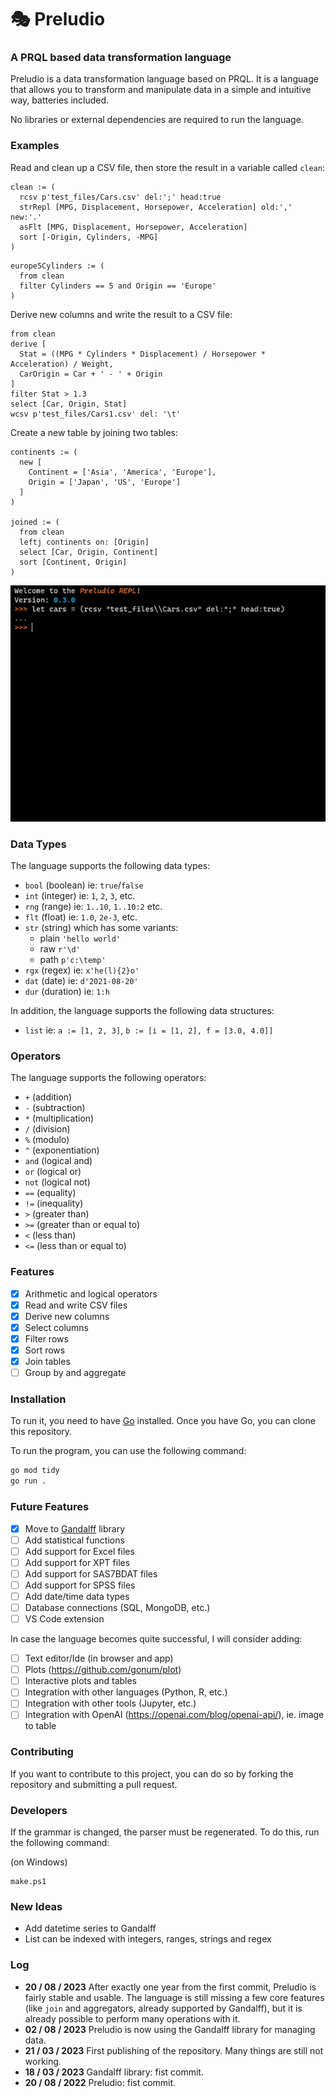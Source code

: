 <!-- ![](media/logo_med.png) -->

# 🎭 Preludio

### A PRQL based data transformation language

Preludio is a data transformation language based on PRQL. It is a language that allows you to transform and
manipulate data in a simple and intuitive way, batteries included.

No libraries or external dependencies are required to run the language.

### Examples

Read and clean up a CSV file, then store the result in a variable called `clean`:

```
clean := (
  rcsv p'test_files/Cars.csv' del:';' head:true
  strRepl [MPG, Displacement, Horsepower, Acceleration] old:',' new:'.'
  asFlt [MPG, Displacement, Horsepower, Acceleration]
  sort [-Origin, Cylinders, -MPG]
)
```

```
europe5Cylinders := (
  from clean
  filter Cylinders == 5 and Origin == 'Europe'
)
```

Derive new columns and write the result to a CSV file:

```
from clean
derive [
  Stat = ((MPG * Cylinders * Displacement) / Horsepower * Acceleration) / Weight,
  CarOrigin = Car + ' - ' + Origin
]
filter Stat > 1.3
select [Car, Origin, Stat]
wcsv p'test_files/Cars1.csv' del: '\t'
```

Create a new table by joining two tables:

```
continents := (
  new [
    Continent = ['Asia', 'America', 'Europe'],
    Origin = ['Japan', 'US', 'Europe']
  ]
)

joined := (
  from clean
  leftj continents on: [Origin]
  select [Car, Origin, Continent]
  sort [Continent, Origin]
)
```

![](media/repl_example.gif)

### Data Types

The language supports the following data types:

- `bool` (boolean) ie: `true`/`false`
- `int` (integer) ie: `1`, `2`, `3`, etc.
- `rng` (range) ie: `1..10`, `1..10:2` etc.
- `flt` (float) ie: `1.0`, `2e-3`, etc.
- `str` (string) which has some variants:
  - plain `'hello world'`
  - raw `r'\d'`
  - path `p'c:\temp'`
- `rgx` (regex) ie: `x'he(l){2}o'`
- `dat` (date) ie: `d'2021-08-20'`
- `dur` (duration) ie: `1:h`

In addition, the language supports the following data structures:

- `list` ie: `a := [1, 2, 3]`, `b := [i = [1, 2], f = [3.0, 4.0]]`

### Operators

The language supports the following operators:

- `+` (addition)
- `-` (subtraction)
- `*` (multiplication)
- `/` (division)
- `%` (modulo)
- `^` (exponentiation)
- `and` (logical and)
- `or` (logical or)
- `not` (logical not)
- `==` (equality)
- `!=` (inequality)
- `>` (greater than)
- `>=` (greater than or equal to)
- `<` (less than)
- `<=` (less than or equal to)

### Features

- [x] Arithmetic and logical operators
- [x] Read and write CSV files
- [x] Derive new columns
- [x] Select columns
- [x] Filter rows
- [x] Sort rows
- [x] Join tables
- [ ] Group by and aggregate

### Installation

To run it, you need to have [Go](https://golang.org/doc/install) installed.
Once you have Go, you can clone this repository.

To run the program, you can use the following command:

```bash
go mod tidy
go run .
```

### Future Features

- [x] Move to [Gandalff](https://github.com/caerbannogwhite/preludio/tree/main/core/gandalff) library
- [ ] Add statistical functions
- [ ] Add support for Excel files
- [ ] Add support for XPT files
- [ ] Add support for SAS7BDAT files
- [ ] Add support for SPSS files
- [ ] Add date/time data types
- [ ] Database connections (SQL, MongoDB, etc.)
- [ ] VS Code extension

In case the language becomes quite successful, I will consider adding:

- [ ] Text editor/Ide (in browser and app)
- [ ] Plots (https://github.com/gonum/plot)
- [ ] Interactive plots and tables
- [ ] Integration with other languages (Python, R, etc.)
- [ ] Integration with other tools (Jupyter, etc.)
- [ ] Integration with OpenAI (https://openai.com/blog/openai-api/), ie. image to table

### Contributing

If you want to contribute to this project, you can do so by forking the repository and submitting a pull request.

### Developers

If the grammar is changed, the parser must be regenerated. To do this, run the following command:

(on Windows)

```
make.ps1
```

### New Ideas

- Add datetime series to Gandalff
- List can be indexed with integers, ranges, strings and regex

### Log

- **20 / 08 / 2023** After exactly one year from the first commit, Preludio is fairly stable and usable. The language is still missing a few core features (like `join` and aggregators, already supported by Gandalff), but it is already possible to perform many operations with it.
- **02 / 08 / 2023** Preludio is now using the Gandalff library for managing data.
- **21 / 03 / 2023** First publishing of the repository. Many things are still not working.
- **18 / 03 / 2023** Gandalff library: fist commit.
- **20 / 08 / 2022** Preludio: fist commit.
